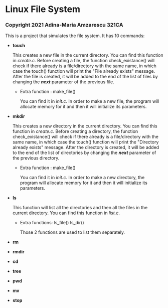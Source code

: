 # Linux File System
### Copyright 2021 Adina-Maria Amzarescu 321CA
This is a project that simulates the file system.
It has 10 commands:

* **touch** 

     This creates a new file in the current directory.
     You can find this function in _create.c_.
     Before creating a file, the function check_existance()
  will check if there already is a file/directory with the same name,
  in which case the touch() function will print the "File already exists" message.
      After the file is created, it will be added to the end of the list of files by
  changing the **_next_** parameter of the previous file.
  
  * Extra function : make_file()
 
       You can find it in _init.c_.
       In order to make a new file, the program will allocate memory for it
    and then it will initialize its parameters.
    
* **mkdir**

     This creates a new directory in the current directory.
     You can find this function in _create.c_.
     Before creating a directory, the function check_existance()
  will check if there already is a file/directory with the same name,
  in which case the touch() function will print the "Directory already exists" message.
     After the directory is created, it will be added to the end of the list of directories by
  changing the **_next_** parameter of the previous directory.
  
  * Extra function : make_file()
  
       You can find it in _init.c_.
       In order to make a new directory, the program will allocate memory for it
    and then it will initialize its parameters.
    
* **ls**

     This function will list all the directories and then all the files in the
  current directory.
     You can find this function in _list.c_.
  
  * Extra functions: ls_file() ls_dir()
  
     Those 2 functions are used to list them separately.
  
* **rm**
* **rmdir**
* **cd**
* **tree**
* **pwd**
* **mv**
* **stop**
